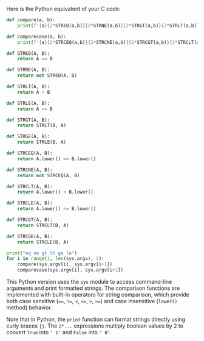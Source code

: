 Here is the Python equivalent of your C code:

```python
def compare(a, b):
    print(f'{a}{2*STREQ(a,b)}{2*STRNE(a,b)}{2*STRGT(a,b)}{2*STRLT(a,b)}{2*STRGE(a,b)}{2*STRLE(a,b)} {b}')

def comparecase(a, b):
    print(f'{a}{2*STRCEQ(a,b)}{2*STRCNE(a,b)}{2*STRCGT(a,b)}{2*STRCLT(a,b)}{2*STRCGE(a,b)}{2*STCLE(a,b)} {b} ignoring case')

def STREQ(A, B):
    return A == B

def STRNE(A, B):
    return not STREQ(A, B)

def STRLT(A, B):
    return A < B

def STRLE(A, B):
    return A <= B

def STRGT(A, B):
    return STRLT(B, A)

def STRGE(A, B):
    return STRLE(B, A)

def STRCEQ(A, B):
    return A.lower() == B.lower()

def STRCNE(A, B):
    return not STRCEQ(A, B)

def STRCLT(A, B):
    return A.lower() < B.lower()

def STRCLE(A, B):
    return A.lower() <= B.lower()

def STRCGT(A, B):
    return STRCLT(B, A)

def STRCGE(A, B):
    return STRCLE(B, A)

print("eq ne gt lt ge le")
for i in range(1, len(sys.argv), 2):
    compare(sys.argv[i], sys.argv[i+1])
    comparecase(sys.argv[i], sys.argv[i+1])
```
This Python version uses the `sys` module to access command-line arguments and print formatted strings. The comparison functions are implemented with built-in operators for string comparison, which provide both case sensitive (`==`, `!=`, `<`, `<=`, `>`, `>=`) and case insensitive (`lower()` method) behavior.

Note that in Python, the `print` function can format strings directly using curly braces `{}`. The `2*...` expressions multiply boolean values by 2 to convert `True` into `' 1'` and `False` into `' 0'`.
